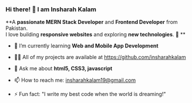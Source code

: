 ### Hi there! 👋 I am Insharah Kalam 



 **A **passionate MERN Stack Developer** and **Frontend Developer** from Pakistan.  
I love building **responsive websites** and exploring **new technologies**. 🚀  **

 
- 🌱 I’m currently learning **Web and Mobile App Development**

- 👨‍💻 All of my projects are available at https://github.com/insharahkalam

- 💬 Ask me about **html5, CSS3, javascript**
  
- 📫 How to reach me: insharahkalam19@gmail.com

- ⚡ Fun fact: "I write my best code when the world is dreaming!"  


